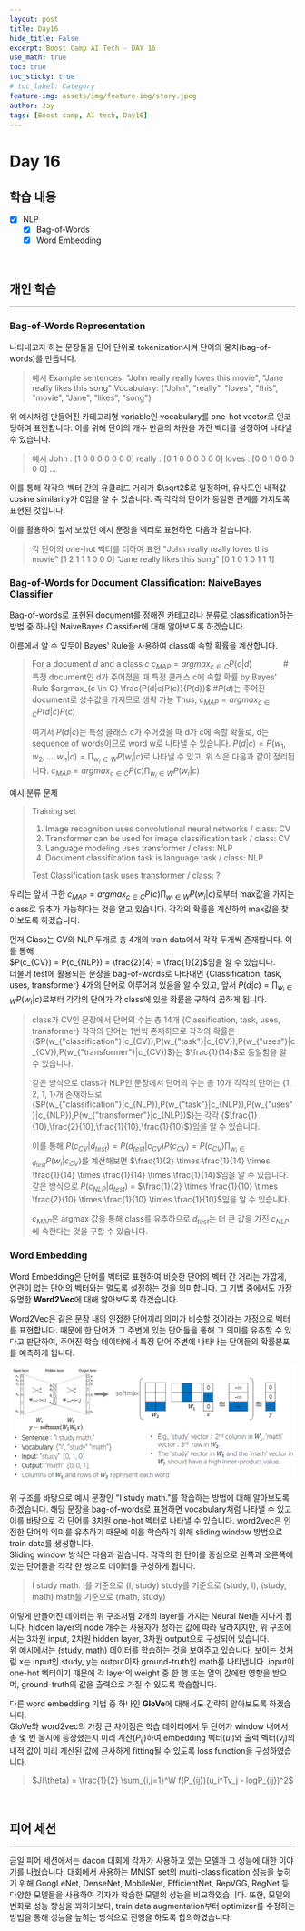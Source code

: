 ```yaml
---
layout: post
title: Day16
hide_title: False
excerpt: Boost Camp AI Tech - DAY 16
use_math: true
toc: true
toc_sticky: true
# toc_label: Category
feature-img: assets/img/feature-img/story.jpeg
author: Jay
tags: [Boost camp, AI tech, Day16]
---
```


# Day 16

## 학습 내용
  - [x] NLP
    - [x] Bag-of-Words
    - [x] Word Embedding

<br> 

## 개인 학습
---
### Bag-of-Words Representation
나타내고자 하는 문장들을 단어 단위로 tokenization시켜 단어의 뭉치(bag-of-words)를 만듭니다. 
> 예시
> Example sentences: "John really really loves this movie", "Jane really likes this song"
> Vocabulary: {"John", "really", "loves", "this", "movie", "Jane", "likes", "song"}

위 예시처럼 만들어진 카테고리형 variable인 vocabulary를 one-hot vector로 인코딩하여 표현합니다. 이를 위해 단어의 개수 만큼의 차원을 가진 벡터를 설정하여 나타낼 수 있습니다. 
> 예시
> John : [1 0 0 0 0 0 0 0]
> really : [0 1 0 0 0 0 0 0]
> loves : [0 0 1 0 0 0 0 0]
> ...

이를 통해 각각의 벡터 간의 유클리드 거리가 $\sqrt2$로 일정하며, 유사도인 내적값 cosine similarity가 0임을 알 수 있습니다. 즉 각각의 단어가 동일한 관계를 가지도록 표현된 것입니다.   

이를 활용하여 앞서 보았던 예시 문장을 벡터로 표현하면 다음과 같습니다.
> 각 단어의 one-hot 벡터를 더하여 표현
> "John really really loves this movie" [1 2 1 1 1 0 0 0]
> "Jane really likes this song" [0 1 0 1 0 1 1 1]

### Bag-of-Words for Document Classification: NaiveBayes Classifier
Bag-of-words로 표현된 document를 정해진 카테고리나 분류로 classification하는 방법 중 하나인 NaiveBayes Classifier에 대해 알아보도록 하겠습니다.   

이름에서 알 수 있듯이 Bayes' Rule을 사용하여 class에 속할 확률을 계산합니다. 
> For a document $d$ and a class $c$
> $c_{MAP} = argmax_{c \in C} P(c|d)$  &nbsp;&nbsp;&nbsp;&nbsp;&nbsp;&nbsp;&nbsp;&nbsp;&nbsp;&nbsp;&nbsp;&nbsp; #특정 document인 d가 주어졌을 때 특정 클래스 c에 속할 확률
> by Bayes' Rule $argmax_{c \in C} \frac{P(d|c)P(c)}{P(d)}$ #$P(d)$는 주어진 document로 상수값을 가지므로 생략 가능
> Thus, $c_{MAP} = argmax_{c \in C} P(d|c)P(c)$      
> 
> 여기서 $P(d|c)$는 특정 클래스 c가 주어졌을 때 d가 c에 속할 확률로, d는 sequence of words이므로 word w로 나타낼 수 있습니다. 
> $P(d|c) = P(w_1,w_2,...,w_n|c) = \prod_{w_i \in W} P(w_i|c)$로 나타낼 수 있고, 위 식은 다음과 같이 정리됩니다.
> $c_{MAP} = argmax_{c \in C} P(c)\prod_{w_i \in W} P(w_i|c)$  

예시 분류 문제
> Training set
> 1) Image recognition uses convolutional neural networks / class: CV
> 2) Transformer can be used for image classification task / class: CV
> 3) Language modeling uses transformer / class: NLP
> 4) Document classification task is language task / class: NLP
> 
> Test
> Classification task uses transformer / class: ?

우리는 앞서 구한 $c_{MAP} = argmax_{c \in C} P(c)\prod_{w_i \in W} P(w_i|c)$로부터 max값을 가지는 class로 유추가 가능하다는 것을 알고 있습니다. 각각의 확률을 계산하여 max값을 찾아보도록 하겠습니다.   

먼저 Class는 CV와 NLP 두개로 총 4개의 train data에서 각각 두개씩 존재합니다. 이를 통해   
$P(c_{CV}) = P(c_{NLP}) = \frac{2}{4} = \frac{1}{2}$임을 알 수 있습니다.   
더불어 test에 활용되는 문장을 bag-of-words로 나타내면 {Classification, task, uses, transformer} 4개의 단어로 이루어져 있음을 알 수 있고, 앞서 $P(d|c) = \prod_{w_i \in W} P(w_i|c)$로부터 각각의 단어가 각 class에 있을 확률을 구하여 곱하게 됩니다.    
> class가 CV인 문장에서 단어의 수는 총 14개
> {Classification, task, uses, transformer} 각각의 단어는 1번씩 존재하므로
> 각각의 확률은 {$P(w_{"classification"}|c_{CV}),P(w_{"task"}|c_{CV}),P(w_{"uses"}|c_{CV}),P(w_{"transformer"}|c_{CV})$}는 $\frac{1}{14}$로 동일함을 알 수 있습니다.
> 
> 같은 방식으로 class가 NLP인 문장에서 단어의 수는 총 10개
> 각각의 단어는 {1, 2, 1, 1}개 존재하므로
> {$P(w_{"classification"}|c_{NLP}),P(w_{"task"}|c_{NLP}),P(w_{"uses"}|c_{NLP}),P(w_{"transformer"}|c_{NLP})$}는
> 각각 {$\frac{1}{10},\frac{2}{10},\frac{1}{10},\frac{1}{10}$}임을 알 수 있습니다.
> 
> 이를 통해 $P(c_{CV}|d_{test}) = P(d_{test}|c_{CV})P(c_{CV}) = P(c_{CV})\prod_{w_i \in d_{test}} P(w_i|c_{CV})$를 계산해보면
> $\frac{1}{2} \times \frac{1}{14} \times \frac{1}{14} \times \frac{1}{14} \times \frac{1}{14}$임을 알 수 있습니다. 
> 같은 방식으로 $P(c_{NLP}|d_{test})$ = $\frac{1}{2} \times \frac{1}{10} \times \frac{2}{10} \times \frac{1}{10} \times \frac{1}{10}$임을 알 수 있습니다. 
> 
> $c_{MAP}$은 argmax 값을 통해 class를 유추하으로 $d_{test}$는 더 큰 값을 가진 $c_{NLP}$에 속한다는 것을 구할 수 있습니다.


### Word Embedding
Word Embedding은 단어를 벡터로 표현하여 비슷한 단어의 벡터 간 거리는 가깝게, 연관이 없는 단어의 벡터와는 멀도록 설정하는 것을 의미합니다. 그 기법 중에서도 가장 유명한 **Word2Vec**에 대해 알아보도록 하겠습니다.   

Word2Vec은 같은 문장 내의 인접한 단어끼리 의미가 비슷할 것이라는 가정으로 벡터를 표현합니다. 때문에 한 단어가 그 주변에 있는 단어들을 통해 그 의미를 유추할 수 있다고 판단하여, 주어진 학습 데이터에서 특정 단어 주변에 나타나는 단어들의 확률분포를 예측하게 됩니다.   

![word2vec](./../img/word2vec_algorithm.png)

위 구조를 바탕으로 예시 문장인 "I study math."를 학습하는 방법에 대해 알아보도록 하겠습니다. 해당 문장을 bag-of-words로 표현하면 vocabulary처럼 나타낼 수 있고 이를 바탕으로 각 단어를 3차원 one-hot 벡터로 나타낼 수 있습니다. word2vec은 인접한 단어의 의미를 유추하기 때문에 이를 학습하기 위해 sliding window 방법으로 train data를 생성합니다.    
Sliding window 방식은 다음과 같습니다. 각각의 한 단어를 중심으로 왼쪽과 오른쪽에 있는 단어들을 각각 한 쌍으로 데이터를 구성하게 됩니다. 
> I study math.
> I를 기준으로 (I, study)
> study를 기준으로 (study, I), (study, math)
> math를 기준으로 (math, study)

이렇게 만들어진 데이터는 위 구조처럼 2개의 layer를 가지는 Neural Net을 지나게 됩니다. hidden layer의 node 개수는 사용자가 정하는 값에 따라 달라지지만, 위 구조에서는 3차원 input, 2차원 hidden layer, 3차원 output으로 구성되어 있습니다.   
위 예시에서는 (study, math) 데이터를 학습하는 것을 보여주고 있습니다. 보이는 것처럼 x는 input인 study, y는 output이자 ground-truth인 math를 나타냅니다. input이 one-hot 벡터이기 떄문에 각 layer의 weight 중 한 행 또는 열의 값에만 영향을 받으며, ground-truth의 값을 출력으로 가질 수 있도록 학습합니다.    

다른 word embedding 기법 중 하나인 **GloVe**에 대해서도 간략히 알아보도록 하겠습니다.   
GloVe와 word2vec의 가장 큰 차이점은 학습 데이터에서 두 단어가 window 내에서 총 몇 번 동시에 등장했는지 미리 계산($P_{ij}$)하여 embedding 벡터($u_i$)와 출력 벡터($v_j$)의 내적 값이 미리 계산된 값에 근사하게 fitting될 수 있도록 loss function을 구성하였습니다.   
> $J(\theta) = \frac{1}{2} \sum_{i,j=1}^W f(P_{ij})(u_i^Tv_j - logP_{ij})^2$


<br> 

## 피어 세션
---
금일 피어 세션에서는 dacon 대회에 각자가 사용하고 있는 모델과 그 성능에 대한 이야기를 나눴습니다. 대회에서 사용하는 MNIST set의 multi-classification 성능을 높히기 위해 GoogLeNet, DenseNet, MobileNet, EfficientNet, RepVGG, RegNet 등 다양한 모델들을 사용하여 각자가 학습한 모델의 성능을 비교하였습니다. 또한, 모델의 변화로 성능 향상을 꾀하기보다, train data augmentation부터 optimizer를 수정하는 방법을 통해 성능을 높히는 방식으로 진행을 하도록 합의하였습니다.
